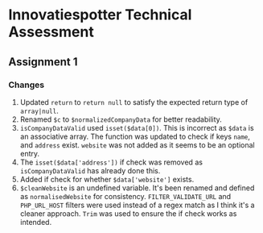 # Innovatiespotter Technical Assessment

## Assignment 1
### Changes

1. Updated `return` to `return null` to satisfy the expected return type of `array|null`.
2. Renamed `$c` to `$normalizedCompanyData` for better readability.
3. `isCompanyDataValid` used `isset($data[0])`. This is incorrect as `$data` is an associative array. The function was updated to check if keys `name`, and `address` exist. `website` was not added as it seems to be an optional entry.
4. The `isset($data['address'])` if check was removed as `isCompanyDataValid` has already done this.
5. Added if check for whether `$data['website']` exists.
6. `$cleanWebsite` is an undefined variable. It's been renamed and defined as `normalisedWebsite` for consistency. `FILTER_VALIDATE_URL` and `PHP_URL_HOST` filters were used instead of a regex match as I think it's a cleaner approach. `Trim` was used to ensure the if check works as intended.